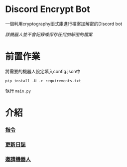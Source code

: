 # Discord Encrypt Bot
一個利用cryptography函式庫進行檔案加解密的Discord bot

*該機器人並不會記錄或保存任何加解密的檔案*
# 前置作業
將需要的機器人設定填入config.json中
```
pip install -U -r requirements.txt
```

執行 `main.py` 
# 介紹
### [指令](docs/commands.md)
### [更新日誌](docs/log.md)
### [邀請機器人](https://discord.com/oauth2/authorize?client_id=1242337935022624788&permissions=551903332352&scope=bot)













